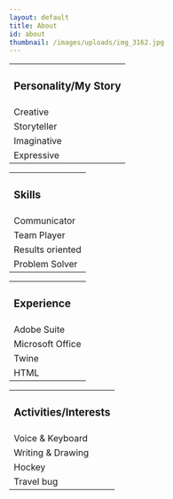 ```yaml
---
layout: default
title: About
id: about
thumbnail: /images/uploads/img_3162.jpg
---
```

<table>

<tr>

<td><h3> Personality/My Story</td>
</h3></tr>

<tr><td>Creative</td></tr>

<tr><td>Storyteller</td></tr>

<tr><td>Imaginative</td></tr>

<tr><td>Expressive</td></tr>

</table>



<table>

<tr>

<td><h3> Skills</td>
</h3></tr>

<tr><td>Communicator</td></tr>

<tr><td>Team Player</td></tr>

<tr><td>Results oriented</td></tr>

<tr><td>Problem Solver</td></tr>

</table>



<table>

<tr>

<td><h3> Experience</td>
</h3></tr>

<tr><td>Adobe Suite</td></tr>

<tr><td>Microsoft Office</td></tr>

<tr><td>Twine</td></tr>

<tr><td>HTML</td></tr>

</table>



<table>

<tr>

<td><h3> Activities/Interests</td>
</h3></tr>

<tr><td>Voice & Keyboard</td></tr>

<tr><td>Writing & Drawing</td></tr>

<tr><td>Hockey</td></tr>

<tr><td>Travel bug</td></tr>

</table>



<img href= "media/IMG_3162.JPG">
